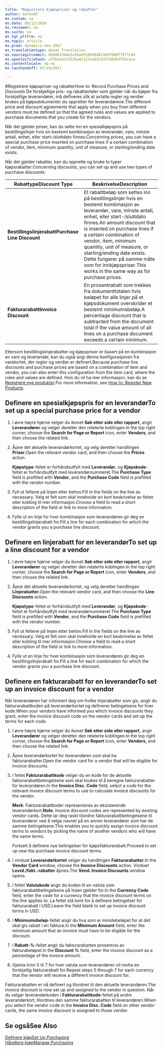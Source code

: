 ```yaml
---
title: "Registrere kjøpspriser og rabatter"
author: SorenGP
ms.custom: na
ms.date: 09/22/2016
ms.reviewer: na
ms.suite: na
ms.tgt_pltfrm: na
ms.topic: article
ms.prod: dynamics-nav-2017
ms.translationtype: Human Translation
ms.sourcegitcommit: 6b60b1344a1e18ad91863046110df880f75f7c04
ms.openlocfilehash: af5ba3a17412ba4c123c4d3cb337b8d5df36cace
ms.contentlocale: nb-no
ms.lasthandoff: 07/19/2017

---
```


#<a name="how-to-record-purchase-prices-and-discounts"></a><span data-ttu-id="b88f9-102">Registrere kjøpspriser og rabatter</span><span class="sxs-lookup"><span data-stu-id="b88f9-102">How to: Record Purchase Prices and Discounts</span></span>
<span data-ttu-id="b88f9-103">De forskjellige pris- og rabattavtaler som gjelder når du kjøper fra forskjellige leverandører, må defineres slik at avtalte regler og verdier brukes på kjøpsdokumenter du oppretter for leverandørene.</span><span class="sxs-lookup"><span data-stu-id="b88f9-103">The different price and discount agreements that apply when you buy from different vendors must be defined so that the agreed rules and values are applied to purchase documents that you create for the vendors.</span></span>

<span data-ttu-id="b88f9-104">Når det gjelder priser, kan du sette inn en spesialkjøpspris på bestillingslinjer hvis en bestemt kombinasjon av leverandør, vare, minste antall, enhet, eller start-/sluttdato finnes.</span><span class="sxs-lookup"><span data-stu-id="b88f9-104">Concerning prices, you can have a special purchase price inserted on purchase lines if a certain combination of vendor, item, minimum quantity, unit of measure, or starting/ending date exists.</span></span>

<span data-ttu-id="b88f9-105">Når det gjelder rabatter, kan du opprette og bruke to typer kjøpsrabatter:</span><span class="sxs-lookup"><span data-stu-id="b88f9-105">Concerning discounts, you can set up and use two types of purchase discounts:</span></span>

|<span data-ttu-id="b88f9-106">Rabattype</span><span class="sxs-lookup"><span data-stu-id="b88f9-106">Discount Type</span></span> |<span data-ttu-id="b88f9-107">Beskrivelse</span><span class="sxs-lookup"><span data-stu-id="b88f9-107">Description</span></span> |
|--------------|------------|
|<span data-ttu-id="b88f9-108">**Bestillingslinjerabatt**</span><span class="sxs-lookup"><span data-stu-id="b88f9-108">**Purchase Line Discount**</span></span>|<span data-ttu-id="b88f9-109">Et rabattbeløp som settes inn på bestillingslinjer hvis en bestemt kombinasjon av leverandør, vare, minste antall, enhet, eller start-/sluttdato finnes.</span><span class="sxs-lookup"><span data-stu-id="b88f9-109">An amount discount that is inserted on purchase lines if a certain combination of vendor, item, minimum quantity, unit of measure, or starting/ending date exists.</span></span> <span data-ttu-id="b88f9-110">Dette fungerer på samme måte som for innkjøpspriser.</span><span class="sxs-lookup"><span data-stu-id="b88f9-110">This works in the same way as for purchase prices.</span></span>|
|<span data-ttu-id="b88f9-111">**Fakturarabatt**</span><span class="sxs-lookup"><span data-stu-id="b88f9-111">**Invoice Discount**</span></span>|<span data-ttu-id="b88f9-112">En prosentrabatt som trekkes fra dokumenttotalen hvis beløpet for alle linjer på et kjøpsdokument overskrider et bestemt minimumsbeløp.</span><span class="sxs-lookup"><span data-stu-id="b88f9-112">A percentage discount that is subtracted from the document total if the value amount of all lines on a purchase document exceeds a certain minimum.</span></span>|

<span data-ttu-id="b88f9-113">Ettersom bestillingslinjerabatter og kjøpspriser er basert på en kombinasjon av vare og leverandør, kan du også angi denne konfigurasjonen fra varekortet, der regler og verdier er definert.</span><span class="sxs-lookup"><span data-stu-id="b88f9-113">Because purchase line discounts and purchase prices are based on a combination of item and vendor, you can also enter this configuration from the item card, where the rules and values are defined.</span></span> <span data-ttu-id="b88f9-114">Hvis du vil ha mer informasjon, kan du se [Registrere nye produkter](inventory-how-register-new-products.md).</span><span class="sxs-lookup"><span data-stu-id="b88f9-114">For more information, see [How to: Register New Products](inventory-how-register-new-products.md).</span></span>

## <a name="to-set-up-a-special-purchase-price-for-a-vendor"></a><span data-ttu-id="b88f9-115">Definere en spesialkjøpspris for en leverandør</span><span class="sxs-lookup"><span data-stu-id="b88f9-115">To set up a special purchase price for a vendor</span></span>
1. <span data-ttu-id="b88f9-116">I øvre høyre hjørne velger du ikonet **Søk etter side eller rapport**, angir **Leverandører** og velger deretter den relaterte koblingen.</span><span class="sxs-lookup"><span data-stu-id="b88f9-116">In the top right corner, choose the **Search for Page or Report** icon, enter **Vendors**, and then choose the related link.</span></span>
2. <span data-ttu-id="b88f9-117">Åpne det aktuelle leverandørkortet, og velg deretter handlingen **Priser**.</span><span class="sxs-lookup"><span data-stu-id="b88f9-117">Open the relevant vendor card, and then choose the **Prices** action.</span></span>

    <span data-ttu-id="b88f9-118">**Kjøpstype**-feltet er forhåndsutfylt med **Leverandør**, og **Kjøpskode**-feltet er forhåndsutfylt med leverandørnummeret.</span><span class="sxs-lookup"><span data-stu-id="b88f9-118">The **Purchase Type** field is prefilled with **Vendor**, and the **Purchase Code** field is prefilled with the vendor number.</span></span>
3. <span data-ttu-id="b88f9-119">Fyll ut feltene på linjen etter behov.</span><span class="sxs-lookup"><span data-stu-id="b88f9-119">Fill in the fields on the line as necessary.</span></span> <span data-ttu-id="b88f9-120">Velg et felt som skal inneholde en kort beskrivelse av feltet eller kobling til mer informasjon.</span><span class="sxs-lookup"><span data-stu-id="b88f9-120">Choose a field to read a short description of the field or link to more information.</span></span>
4. <span data-ttu-id="b88f9-121">Fylle ut en linje for hver kombinasjon som leverandøren gir deg en bestillingslinjerabatt for.</span><span class="sxs-lookup"><span data-stu-id="b88f9-121">Fill a line for each combination for which the vendor grants you a purchase line discount.</span></span>

## <a name="to-set-up-a-line-discount-for-a-vendor"></a><span data-ttu-id="b88f9-122">Definere en linjerabatt for en leverandør</span><span class="sxs-lookup"><span data-stu-id="b88f9-122">To set up a line discount for a vendor</span></span>
1. <span data-ttu-id="b88f9-123">I øvre høyre hjørne velger du ikonet **Søk etter side eller rapport**, angir **Leverandører** og velger deretter den relaterte koblingen.</span><span class="sxs-lookup"><span data-stu-id="b88f9-123">In the top right corner, choose the **Search for Page or Report** icon, enter **Vendors**, and then choose the related link.</span></span>
2. <span data-ttu-id="b88f9-124">Åpne det aktuelle leverandørkortet, og velg deretter handlingen **Linjerabatter**.</span><span class="sxs-lookup"><span data-stu-id="b88f9-124">Open the relevant vendor card, and then choose the **Line Discounts** action.</span></span>

    <span data-ttu-id="b88f9-125">**Kjøpstype**-feltet er forhåndsutfylt med **Leverandør**, og **Kjøpskode**-feltet er forhåndsutfylt med leverandørnummeret.</span><span class="sxs-lookup"><span data-stu-id="b88f9-125">The **Purchase Type** field is prefilled with **Vendor**, and the **Purchase Code** field is prefilled with the vendor number.</span></span>
3. <span data-ttu-id="b88f9-126">Fyll ut feltene på linjen etter behov.</span><span class="sxs-lookup"><span data-stu-id="b88f9-126">Fill in the fields on the line as necessary.</span></span> <span data-ttu-id="b88f9-127">Velg et felt som skal inneholde en kort beskrivelse av feltet eller kobling til mer informasjon.</span><span class="sxs-lookup"><span data-stu-id="b88f9-127">Choose a field to read a short description of the field or link to more information.</span></span>
4. <span data-ttu-id="b88f9-128">Fylle ut en linje for hver kombinasjon som leverandøren gir deg en bestillingslinjerabatt for.</span><span class="sxs-lookup"><span data-stu-id="b88f9-128">Fill a line for each combination for which the vendor grants you a purchase line discount.</span></span>

## <a name="to-set-up-an-invoice-discount-for-a-vendor"></a><span data-ttu-id="b88f9-129">Definere en fakturarabatt for en leverandør</span><span class="sxs-lookup"><span data-stu-id="b88f9-129">To set up an invoice discount for a vendor</span></span>
<span data-ttu-id="b88f9-130">Når leverandøren har informert deg om hvilke linjerabatter som gis, angir du fakturarabattkoden på leverandørkortet og definerer betingelsene for hver kode.</span><span class="sxs-lookup"><span data-stu-id="b88f9-130">When your vendors have informed you which invoice discounts they grant, enter the invoice discount code on the vendor cards and set up the terms for each code.</span></span>

1. <span data-ttu-id="b88f9-131">I øvre høyre hjørne velger du ikonet **Søk etter side eller rapport**, angir **Leverandører** og velger deretter den relaterte koblingen.</span><span class="sxs-lookup"><span data-stu-id="b88f9-131">In the top right corner, choose the **Search for Page or Report** icon, enter **Vendors**, and then choose the related link.</span></span>
2. <span data-ttu-id="b88f9-132">Åpne leverandørkortet for leverandøren som skal ha fakturarabatter.</span><span class="sxs-lookup"><span data-stu-id="b88f9-132">Open the vendor card for a vendor that will be eligible for invoice discounts.</span></span>
3. <span data-ttu-id="b88f9-133">I feltet **Fakturarabattkode** velger du en kode for de aktuelle fakturarabattbetingelsene som skal brukes til å beregne fakturarabatter for leverandøren.</span><span class="sxs-lookup"><span data-stu-id="b88f9-133">In the **Invoice Disc. Code** field, select a code for the relevant invoice discount terms to use to calculate invoice discounts for the vendor.</span></span>

    <span data-ttu-id="b88f9-134">**Merk**: Fakturarabattkoder representeres av eksisterende leverandørkort.</span><span class="sxs-lookup"><span data-stu-id="b88f9-134">**Note**: Invoice discount codes are represented by existing vendor cards.</span></span> <span data-ttu-id="b88f9-135">Dette lar deg raskt tilordne fakturarabattbetingelsene til leverandører ved å velge navnet på en annen leverandører som har de samme betingelsene.</span><span class="sxs-lookup"><span data-stu-id="b88f9-135">This enables you to quickly assign invoice discount terms to vendors by picking the name of another vendors who will have the same terms.</span></span>

    <span data-ttu-id="b88f9-136">Fortsett å definere nye betingelser for kjøpsfakturarabatt.</span><span class="sxs-lookup"><span data-stu-id="b88f9-136">Proceed to set up new the purchase invoice discount terms.</span></span>
4. <span data-ttu-id="b88f9-137">I vinduet **Leverandørkortet** velger du handlingen **Fakturarabatter**.</span><span class="sxs-lookup"><span data-stu-id="b88f9-137">In the **Vendor Card** window, choose the **Invoice Discounts** action.</span></span> <span data-ttu-id="b88f9-138">Vinduet **Levrd./fakt.-rabatter** åpnes.</span><span class="sxs-lookup"><span data-stu-id="b88f9-138">The **Vend. Invoice Discounts** window opens.</span></span>
5. <span data-ttu-id="b88f9-139">I feltet **Valutakode** angir du koden til en valuta som fakturarabattbetingelsene på linjen gjelder for.</span><span class="sxs-lookup"><span data-stu-id="b88f9-139">In the **Currency Code** field, enter the code for a currency that the invoice discount terms on the line applies to.</span></span> <span data-ttu-id="b88f9-140">La feltet stå tomt for å definere betingelser for fakturarabatt i USD.</span><span class="sxs-lookup"><span data-stu-id="b88f9-140">Leave the field blank to set up invoice discount terms in USD.</span></span>
6. <span data-ttu-id="b88f9-141">I **Minimumsbeløp**-feltet angir du hva som er minstebeløpet for at det skal gis rabatt i en faktura.</span><span class="sxs-lookup"><span data-stu-id="b88f9-141">In the **Minimum Amount** field, enter the minimum amount that an invoice must have to be eligible for the discount.</span></span>
7. <span data-ttu-id="b88f9-142">I **Rabatt-%**-feltet angir du fakturarabatten prosentvis av fakturabeløpet.</span><span class="sxs-lookup"><span data-stu-id="b88f9-142">In the **Discount %** field, enter the invoice discount as a percentage of the invoice amount.</span></span>
8. <span data-ttu-id="b88f9-143">Gjenta trinn 5 til 7 for hver valuta som leverandøren vil motta en forskjellig fakturarabatt for.</span><span class="sxs-lookup"><span data-stu-id="b88f9-143">Repeat steps 5 through 7 for each currency that the vendor will receive a different invoice discount for.</span></span>

<span data-ttu-id="b88f9-144">Fakturarabatten er nå definert og tilordnet til den aktuelle leverandøren.</span><span class="sxs-lookup"><span data-stu-id="b88f9-144">The invoice discount is now set up and assigned to the vendor in question.</span></span> <span data-ttu-id="b88f9-145">Når du velger leverandørkoden i **Fakturarabattkode**-feltet på andre leverandørkort, tilordnes den samme fakturarabatten til leverandøren.</span><span class="sxs-lookup"><span data-stu-id="b88f9-145">When you select the vendor code in the **Invoice Disc. Code** field on other vendor cards, the same invoice discount is assigned to those vendor.</span></span>

## <a name="see-also"></a><span data-ttu-id="b88f9-146">Se også</span><span class="sxs-lookup"><span data-stu-id="b88f9-146">See Also</span></span>  
[<span data-ttu-id="b88f9-147">Definere kjøp</span><span class="sxs-lookup"><span data-stu-id="b88f9-147">Set Up Purchasing</span></span>](purchasing-setup-purchasing.md)  
[<span data-ttu-id="b88f9-148">Håndtere kjøp</span><span class="sxs-lookup"><span data-stu-id="b88f9-148">Manage Purchasing</span></span>](purchasing-manage-purchasing.md)

